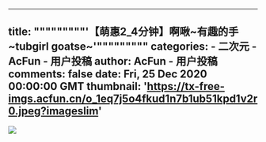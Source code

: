
---
title: """""""""'【萌惠2_4分钟】啊啾~有趣的手~tubgirl goatse~'"""""""""
categories: 
    - 二次元
    - AcFun - 用户投稿
author: AcFun - 用户投稿
comments: false
date: Fri, 25 Dec 2020 00:00:00 GMT
thumbnail: 'https://tx-free-imgs.acfun.cn/o_1eq7j5o4fkud1n7b1ub51kpd1v2r0.jpeg?imageslim'
---

<div>   
<img src="https://tx-free-imgs.acfun.cn/o_1eq7j5o4fkud1n7b1ub51kpd1v2r0.jpeg?imageslim" referrerpolicy="no-referrer">  
</div>
            